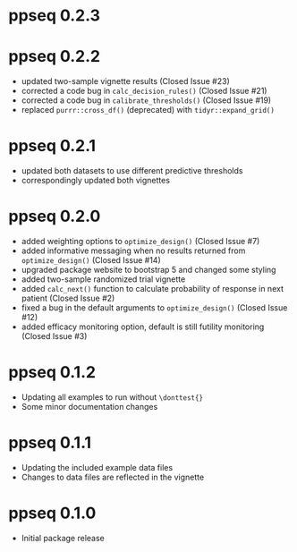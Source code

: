 # ppseq 0.2.3

# ppseq 0.2.2

* updated two-sample vignette results (Closed Issue #23)
* corrected a code bug in `calc_decision_rules()` (Closed Issue #21)
* corrected a code bug in `calibrate_thresholds()` (Closed Issue #19)
* replaced `purrr::cross_df()` (deprecated) with `tidyr::expand_grid()`

# ppseq 0.2.1

* updated both datasets to use different predictive thresholds
* correspondingly updated both vignettes

# ppseq 0.2.0

* added weighting options to `optimize_design()` (Closed Issue #7)
* added informative messaging when no results returned from `optimize_design()` (Closed Issue #14)
* upgraded package website to bootstrap 5 and changed some styling
* added two-sample randomized trial vignette
* added `calc_next()` function to calculate probability of response in next patient (Closed Issue #2)
* fixed a bug in the default arguments to `optimize_design()` (Closed Issue #12)
* added efficacy monitoring option, default is still futility monitoring (Closed Issue #3)

# ppseq 0.1.2

* Updating all examples to run without `\donttest{}` 
* Some minor documentation changes

# ppseq 0.1.1

* Updating the included example data files
* Changes to data files are reflected in the vignette


# ppseq 0.1.0

* Initial package release
